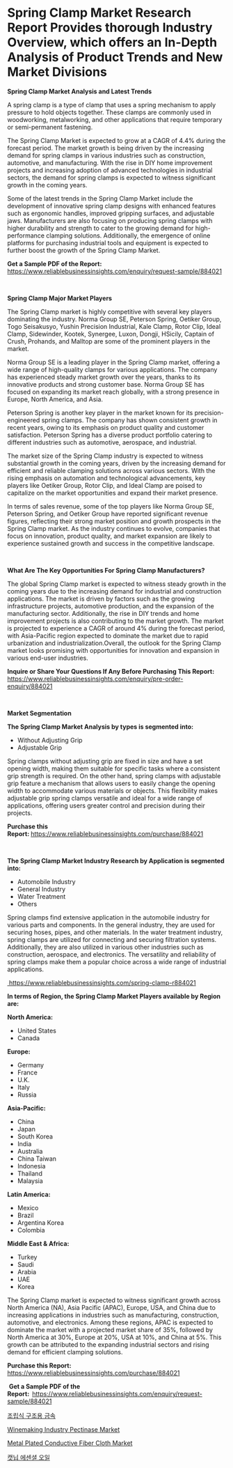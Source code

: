 <p><h1>Spring Clamp Market Research Report Provides thorough Industry Overview, which offers an In-Depth Analysis of Product Trends and New Market Divisions</h1></p><p><strong>Spring Clamp Market Analysis and Latest Trends</strong></p>
<p><p>A spring clamp is a type of clamp that uses a spring mechanism to apply pressure to hold objects together. These clamps are commonly used in woodworking, metalworking, and other applications that require temporary or semi-permanent fastening.</p><p>The Spring Clamp Market is expected to grow at a CAGR of 4.4% during the forecast period. The market growth is being driven by the increasing demand for spring clamps in various industries such as construction, automotive, and manufacturing. With the rise in DIY home improvement projects and increasing adoption of advanced technologies in industrial sectors, the demand for spring clamps is expected to witness significant growth in the coming years.</p><p>Some of the latest trends in the Spring Clamp Market include the development of innovative spring clamp designs with enhanced features such as ergonomic handles, improved gripping surfaces, and adjustable jaws. Manufacturers are also focusing on producing spring clamps with higher durability and strength to cater to the growing demand for high-performance clamping solutions. Additionally, the emergence of online platforms for purchasing industrial tools and equipment is expected to further boost the growth of the Spring Clamp Market.</p></p>
<p><strong>Get a Sample PDF of the Report:&nbsp;</strong> <a href="https://www.reliablebusinessinsights.com/enquiry/request-sample/884021">https://www.reliablebusinessinsights.com/enquiry/request-sample/884021</a></p>
<p>&nbsp;</p>
<p><strong>Spring Clamp Major Market Players</strong></p>
<p><p>The Spring Clamp market is highly competitive with several key players dominating the industry. Norma Group SE, Peterson Spring, Oetiker Group, Togo Seisakusyo, Yushin Precision Industrial, Kale Clamp, Rotor Clip, Ideal Clamp, Sidewinder, Kootek, Synergee, Luxon, Dongji, HSicily, Captain of Crush, Prohands, and Malltop are some of the prominent players in the market.</p><p>Norma Group SE is a leading player in the Spring Clamp market, offering a wide range of high-quality clamps for various applications. The company has experienced steady market growth over the years, thanks to its innovative products and strong customer base. Norma Group SE has focused on expanding its market reach globally, with a strong presence in Europe, North America, and Asia.</p><p>Peterson Spring is another key player in the market known for its precision-engineered spring clamps. The company has shown consistent growth in recent years, owing to its emphasis on product quality and customer satisfaction. Peterson Spring has a diverse product portfolio catering to different industries such as automotive, aerospace, and industrial.</p><p>The market size of the Spring Clamp industry is expected to witness substantial growth in the coming years, driven by the increasing demand for efficient and reliable clamping solutions across various sectors. With the rising emphasis on automation and technological advancements, key players like Oetiker Group, Rotor Clip, and Ideal Clamp are poised to capitalize on the market opportunities and expand their market presence.</p><p>In terms of sales revenue, some of the top players like Norma Group SE, Peterson Spring, and Oetiker Group have reported significant revenue figures, reflecting their strong market position and growth prospects in the Spring Clamp market. As the industry continues to evolve, companies that focus on innovation, product quality, and market expansion are likely to experience sustained growth and success in the competitive landscape.</p></p>
<p>&nbsp;</p>
<p><strong>What Are The Key Opportunities For Spring Clamp Manufacturers?</strong></p>
<p><p>The global Spring Clamp market is expected to witness steady growth in the coming years due to the increasing demand for industrial and construction applications. The market is driven by factors such as the growing infrastructure projects, automotive production, and the expansion of the manufacturing sector. Additionally, the rise in DIY trends and home improvement projects is also contributing to the market growth. The market is projected to experience a CAGR of around 4% during the forecast period, with Asia-Pacific region expected to dominate the market due to rapid urbanization and industrialization.Overall, the outlook for the Spring Clamp market looks promising with opportunities for innovation and expansion in various end-user industries.</p></p>
<p><strong>Inquire or Share Your Questions If Any Before Purchasing This Report:</strong> <a href="https://www.reliablebusinessinsights.com/enquiry/pre-order-enquiry/884021">https://www.reliablebusinessinsights.com/enquiry/pre-order-enquiry/884021</a></p>
<p>&nbsp;</p>
<p><strong>Market Segmentation</strong></p>
<p><strong>The Spring Clamp Market Analysis by types is segmented into:</strong></p>
<p><ul><li>Without Adjusting Grip</li><li>Adjustable Grip</li></ul></p>
<p><p>Spring clamps without adjusting grip are fixed in size and have a set opening width, making them suitable for specific tasks where a consistent grip strength is required. On the other hand, spring clamps with adjustable grip feature a mechanism that allows users to easily change the opening width to accommodate various materials or objects. This flexibility makes adjustable grip spring clamps versatile and ideal for a wide range of applications, offering users greater control and precision during their projects.</p></p>
<p><strong>Purchase this Report:&nbsp;</strong><a href="https://www.reliablebusinessinsights.com/purchase/884021">https://www.reliablebusinessinsights.com/purchase/884021</a></p>
<p>&nbsp;</p>
<p><strong>The Spring Clamp Market Industry Research by Application is segmented into:</strong></p>
<p><ul><li>Automobile Industry</li><li>General Industry</li><li>Water Treatment</li><li>Others</li></ul></p>
<p><p>Spring clamps find extensive application in the automobile industry for various parts and components. In the general industry, they are used for securing hoses, pipes, and other materials. In the water treatment industry, spring clamps are utilized for connecting and securing filtration systems. Additionally, they are also utilized in various other industries such as construction, aerospace, and electronics. The versatility and reliability of spring clamps make them a popular choice across a wide range of industrial applications.</p></p>
<p><a href="https://www.reliablebusinessinsights.com/spring-clamp-r884021">&nbsp;https://www.reliablebusinessinsights.com/spring-clamp-r884021</a></p>
<p><strong>In terms of Region, the Spring Clamp Market Players available by Region are:</strong></p>
<p>
    <p> <strong> North America: </strong>
        <ul>
            <li>United States</li>
            <li>Canada</li>
        </ul>
        </p> 
    <p> <strong> Europe: </strong>
        <ul>
            <li>Germany</li>
            <li>France</li>
            <li>U.K.</li>
            <li>Italy</li>
            <li>Russia</li>
        </ul>
        </p> 
    <p> <strong> Asia-Pacific: </strong>
        <ul>
            <li>China</li>
            <li>Japan</li>
            <li>South Korea</li>
            <li>India</li>
            <li>Australia</li>
            <li>China Taiwan</li>
            <li>Indonesia</li>
            <li>Thailand</li>
            <li>Malaysia</li>
        </ul>
        </p> 
    <p> <strong> Latin America: </strong>
        <ul>
            <li>Mexico</li>
            <li>Brazil</li>
            <li>Argentina Korea</li>
            <li>Colombia</li>
        </ul>
        </p> 
    <p> <strong> Middle East & Africa: </strong>
        <ul>
            <li>Turkey</li>
            <li>Saudi</li>
            <li>Arabia</li>
            <li>UAE</li>
            <li>Korea</li>
        </ul>
    </p>
    </p>
<p><p>The Spring Clamp market is expected to witness significant growth across North America (NA), Asia Pacific (APAC), Europe, USA, and China due to increasing applications in industries such as manufacturing, construction, automotive, and electronics. Among these regions, APAC is expected to dominate the market with a projected market share of 35%, followed by North America at 30%, Europe at 20%, USA at 10%, and China at 5%. This growth can be attributed to the expanding industrial sectors and rising demand for efficient clamping solutions.</p></p>
<p><strong>Purchase this Report: </strong><a href="https://www.reliablebusinessinsights.com/purchase/884021">https://www.reliablebusinessinsights.com/purchase/884021</a></p>
<p>&nbsp;<strong>Get a Sample PDF of the Report:&nbsp;&nbsp;</strong><a href="https://www.reliablebusinessinsights.com/enquiry/request-sample/884021">https://www.reliablebusinessinsights.com/enquiry/request-sample/884021</a></p>
<p><strong></strong></p>
<p><p><a href="https://github.com/wallacBahrtyinger567686/Market-Research-Report-List-2/blob/main/3945293146715.md">조립식 구조용 금속</a></p><p><a href="https://github.com/iprahimabdulrahmman/Market-Research-Report-List-1/blob/main/winemaking-industry-pectinase-market.md">Winemaking Industry Pectinase Market</a></p><p><a href="https://github.com/NaomieConner2023/Market-Research-Report-List-1/blob/main/metal-plated-conductive-fiber-cloth-market.md">Metal Plated Conductive Fiber Cloth Market</a></p><p><a href="https://github.com/AidenReinger/Market-Research-Report-List-1/blob/main/2369777146716.md">캣닙 에센셜 오일</a></p></p>